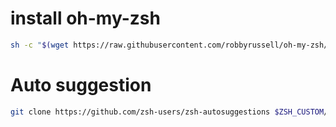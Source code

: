 # install oh-my-zsh
```bash
sh -c "$(wget https://raw.githubusercontent.com/robbyrussell/oh-my-zsh/master/tools/install.sh -O -)"
```

# Auto suggestion
```bash
git clone https://github.com/zsh-users/zsh-autosuggestions $ZSH_CUSTOM/plugins/zsh-autosuggestions
```
